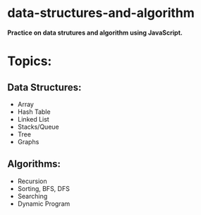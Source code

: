 # data-structures-and-algorithm

**Practice on data strutures and algorithm using JavaScript.**

# Topics:

## Data Structures:
- Array
- Hash Table
- Linked List
- Stacks/Queue
- Tree
- Graphs

## Algorithms:
- Recursion
- Sorting, BFS, DFS
- Searching
- Dynamic Program
